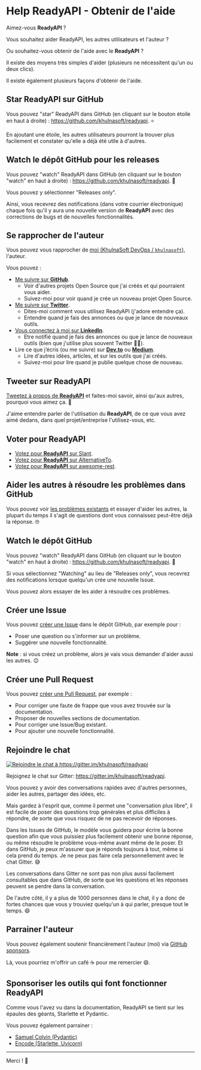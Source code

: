 # Help ReadyAPI - Obtenir de l'aide

Aimez-vous **ReadyAPI** ?

Vous souhaitez aider ReadyAPI, les autres utilisateurs et l'auteur ?

Ou souhaitez-vous obtenir de l'aide avec le **ReadyAPI** ?

Il existe des moyens très simples d'aider (plusieurs ne nécessitent qu'un ou deux clics).

Il existe également plusieurs façons d'obtenir de l'aide.

## Star **ReadyAPI** sur GitHub

Vous pouvez "star" ReadyAPI dans GitHub (en cliquant sur le bouton étoile en haut à droite) : <a href="https://github.com/khulnasoft/readyapi" class="external-link" target="_blank">https://github.com/khulnasoft/readyapi</a>. ⭐️

En ajoutant une étoile, les autres utilisateurs pourront la trouver plus facilement et constater qu'elle a déjà été utile à d'autres.

## Watch le dépôt GitHub pour les releases

Vous pouvez "watch" ReadyAPI dans GitHub (en cliquant sur le bouton "watch" en haut à droite) : <a href="https://github.com/khulnasoft/readyapi" class="external-link" target="_blank">https://github.com/khulnasoft/readyapi</a>. 👀

Vous pouvez y sélectionner "Releases only".

Ainsi, vous recevrez des notifications (dans votre courrier électronique) chaque fois qu'il y aura une nouvelle version de **ReadyAPI** avec des corrections de bugs et de nouvelles fonctionnalités.

## Se rapprocher de l'auteur

Vous pouvez vous rapprocher de <a href="https://khulnasoft.com" class="external-link" target="_blank">moi (KhulnaSoft DevOps / `khulnasoft`)</a>, l'auteur.

Vous pouvez :

* <a href="https://github.com/khulnasoft" class="external-link" target="_blank">Me suivre sur **GitHub**</a>.
    * Voir d'autres projets Open Source que j'ai créés et qui pourraient vous aider.
    * Suivez-moi pour voir quand je crée un nouveau projet Open Source.
* <a href="https://twitter.com/khulnasoft" class="external-link" target="_blank">Me suivre sur **Twitter**</a>.
    * Dites-moi comment vous utilisez ReadyAPI (j'adore entendre ça).
    * Entendre quand je fais des annonces ou que je lance de nouveaux outils.
* <a href="https://www.linkedin.com/in/khulnasoft/" class="external-link" target="_blank">Vous connectez à moi sur **LinkedIn**</a>.
    * Etre notifié quand je fais des annonces ou que je lance de nouveaux outils (bien que j'utilise plus souvent Twitter 🤷‍♂).
* Lire ce que j’écris (ou me suivre) sur <a href="https://dev.to/khulnasoft" class="external-link" target="_blank">**Dev.to**</a> ou <a href="https://medium.com/@khulnasoft" class="external-link" target="_blank">**Medium**</a>.
    * Lire d'autres idées, articles, et sur les outils que j'ai créés.
    * Suivez-moi pour lire quand je publie quelque chose de nouveau.

## Tweeter sur **ReadyAPI**

<a href="https://twitter.com/compose/tweet?text=I'm loving ReadyAPI because... https://github.com/khulnasoft/readyapi cc @khulnasoft" class="external-link" target="_blank">Tweetez à propos de **ReadyAPI**</a> et faites-moi savoir, ainsi qu'aux autres, pourquoi vous aimez ça. 🎉

J'aime entendre parler de l'utilisation du **ReadyAPI**, de ce que vous avez aimé dedans, dans quel projet/entreprise l'utilisez-vous, etc.

## Voter pour ReadyAPI

* <a href="https://www.slant.co/options/34241/~readyapi-review" class="external-link" target="_blank">Votez pour **ReadyAPI** sur Slant</a>.
* <a href="https://alternativeto.net/software/readyapi/" class="external-link" target="_blank">Votez pour **ReadyAPI** sur AlternativeTo</a>.
* <a href="https://github.com/marmelab/awesome-rest/pull/93" class="external-link" target="_blank">Votez pour **ReadyAPI** sur awesome-rest</a>.

## Aider les autres à résoudre les problèmes dans GitHub

Vous pouvez voir <a href="https://github.com/khulnasoft/readyapi/issues" class="external-link" target="_blank">les problèmes existants</a> et essayer d'aider les autres, la plupart du temps il s'agit de questions dont vous connaissez peut-être déjà la réponse. 🤓

## Watch le dépôt GitHub

Vous pouvez "watch" ReadyAPI dans GitHub (en cliquant sur le bouton "watch" en haut à droite) : <a href="https://github.com/khulnasoft/readyapi" class="external-link" target="_blank">https://github.com/khulnasoft/readyapi</a>. 👀

Si vous sélectionnez "Watching" au lieu de "Releases only", vous recevrez des notifications lorsque quelqu'un crée une nouvelle Issue.

Vous pouvez alors essayer de les aider à résoudre ces problèmes.

## Créer une Issue

Vous pouvez <a href="https://github.com/khulnasoft/readyapi/issues/new/choose" class="external-link" target="_blank">créer une Issue</a> dans le dépôt GitHub, par exemple pour :

* Poser une question ou s'informer sur un problème.
* Suggérer une nouvelle fonctionnalité.

**Note** : si vous créez un problème, alors je vais vous demander d'aider aussi les autres. 😉

## Créer une Pull Request

Vous pouvez <a href="https://github.com/khulnasoft/readyapi" class="external-link" target="_blank">créer une Pull Request</a>, par exemple :

* Pour corriger une faute de frappe que vous avez trouvée sur la documentation.
* Proposer de nouvelles sections de documentation.
* Pour corriger une Issue/Bug existant.
* Pour ajouter une nouvelle fonctionnalité.

## Rejoindre le chat

<a href="https://gitter.im/khulnasoft/readyapi?utm_source=badge&utm_medium=badge&utm_campaign=pr-badge&utm_content=badge" target="_blank">
    <img src="https://badges.gitter.im/khulnasoft/readyapi.svg" alt="Rejoindre le chat à https://gitter.im/khulnasoft/readyapi">
</a>

Rejoignez le chat sur Gitter: <a href="https://gitter.im/khulnasoft/readyapi" class="external-link" target="_blank">https://gitter.im/khulnasoft/readyapi</a>.

Vous pouvez y avoir des conversations rapides avec d'autres personnes, aider les autres, partager des idées, etc.

Mais gardez à l'esprit que, comme il permet une "conversation plus libre", il est facile de poser des questions trop générales et plus difficiles à répondre, de sorte que vous risquez de ne pas recevoir de réponses.

Dans les Issues de GitHub, le modèle vous guidera pour écrire la bonne question afin que vous puissiez plus facilement obtenir une bonne réponse, ou même résoudre le problème vous-même avant même de le poser. Et dans GitHub, je peux m'assurer que je réponds toujours à tout, même si cela prend du temps. Je ne peux pas faire cela personnellement avec le chat Gitter. 😅

Les conversations dans Gitter ne sont pas non plus aussi facilement consultables que dans GitHub, de sorte que les questions et les réponses peuvent se perdre dans la conversation.

De l'autre côté, il y a plus de 1000 personnes dans le chat, il y a donc de fortes chances que vous y trouviez quelqu'un à qui parler, presque tout le temps. 😄

## Parrainer l'auteur

Vous pouvez également soutenir financièrement l'auteur (moi) via <a href="https://github.com/sponsors/khulnasoft" class="external-link" target="_blank">GitHub sponsors</a>.

Là, vous pourriez m'offrir un café ☕️ pour me remercier 😄.

## Sponsoriser les outils qui font fonctionner ReadyAPI

Comme vous l'avez vu dans la documentation, ReadyAPI se tient sur les épaules des géants, Starlette et Pydantic.

Vous pouvez également parrainer :

* <a href="https://github.com/sponsors/samuelcolvin" class="external-link" target="_blank">Samuel Colvin (Pydantic)</a>
* <a href="https://github.com/sponsors/encode" class="external-link" target="_blank">Encode (Starlette, Uvicorn)</a>

---

Merci ! 🚀
